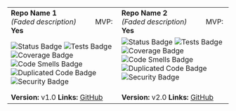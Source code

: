 <table>
  <tr>
    <td><strong>Repo Name 1</strong><br><em>(Faded description)</em>&nbsp;&nbsp;&nbsp;&nbsp;&nbsp;&nbsp;&nbsp;&nbsp;&nbsp;&nbsp;MVP: <strong>Yes</strong></td>
    <td><strong>Repo Name 2</strong><br><em>(Faded description)</em>&nbsp;&nbsp;&nbsp;&nbsp;&nbsp;&nbsp;&nbsp;&nbsp;&nbsp;&nbsp;MVP: <strong>Yes</strong></td>
  </tr>
  <tr>
    <td>
      <img src="https://img.shields.io/badge/Status-Active-brightgreen" alt="Status Badge"> 
      <img src="https://img.shields.io/badge/Tests-Passing-green" alt="Tests Badge">
      <img src="https://img.shields.io/badge/Coverage-90%25-brightgreen" alt="Coverage Badge">
      <img src="https://img.shields.io/badge/Code%20Smells-Low-yellow" alt="Code Smells Badge"><br>
      <img src="https://img.shields.io/badge/Duplicated%20Code-Low-yellow" alt="Duplicated Code Badge">
      <img src="https://img.shields.io/badge/Security-High-red" alt="Security Badge">
    </td>
    <td>
      <img src="https://img.shields.io/badge/Status-Active-brightgreen" alt="Status Badge"> 
      <img src="https://img.shields.io/badge/Tests-Passing-green" alt="Tests Badge">
      <img src="https://img.shields.io/badge/Coverage-90%25-brightgreen" alt="Coverage Badge">
      <img src="https://img.shields.io/badge/Code%20Smells-Low-yellow" alt="Code Smells Badge"><br>
      <img src="https://img.shields.io/badge/Duplicated%20Code-Low-yellow" alt="Duplicated Code Badge">
      <img src="https://img.shields.io/badge/Security-High-red" alt="Security Badge"><br><br> <!-- Added extra spacing -->
    </td>
  </tr>
  <tr>
    <td><strong>Version:</strong> v1.0 <strong>Links:</strong> <a href="https://github.com">GitHub</a></td>
    <td><strong>Version:</strong> v2.0 <strong>Links:</strong> <a href="https://github.com">GitHub</a></td>
  </tr>
</table>
